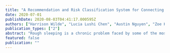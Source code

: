 ```yaml
---
title: "A Recommendation and Risk Classification System for Connecting Rough Sleepers to Essential Outreach Services"
date: 2020-07-01
publishDate: 2020-08-03T04:41:17.000595Z
authors: ["Harrison Wilde", "Lucia Lushi Chen", "Austin Nguyen", "Zoe Kimpel", "Joshua Sidgwick", "Adolfo De Unanue", "Davide Veronese", "Bilal Mateen", "Rayid Ghani", "Sebastian Vollmer"]
publication_types: ["2"]
abstract: "Rough sleeping is a chronic problem faced by some of the most disadvantaged people in modern society. This paper describes work carried out in partnership with Homeless Link, a UK-based charity, in developing a data-driven approach to assess the quality of incoming alerts from members of the public aimed at connecting people sleeping rough on the streets with outreach service providers. Alerts are prioritised based on the predicted likelihood of successfully connecting with the rough sleeper, helping to address capacity limitations and to quickly, effectively, and equitably process all of the alerts that they receive. Initial evaluation concludes that our approach increases the rate at which rough sleepers are found following a referral by at least 15% based on labelled data, implying a greater overall increase when the alerts with unknown outcomes are considered, and suggesting the benefit in a trial taking place over a longer period to assess the models in practice. The discussion and modelling process is done with careful considerations of ethics, transparency and explainability due to the sensitive nature of the data in this context and the vulnerability of the people that are affected."
featured: false
publication: ""
---
```


